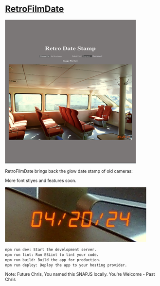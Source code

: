 # [RetroFilmDate](https://www.cjvillarreal.com/RetroFilmDate/)

<img src="site_prev.jpg" alt="prev of site" width="430" height="472">

RetroFilmDate brings back the glow date stamp of old cameras:

More font stlyes and features soon.

![Site Preview](date_stamp.jpg)

```bash
npm run dev: Start the development server.
npm run lint: Run ESLint to lint your code.
npm run build: Build the app for production.
npm run deploy: Deploy the app to your hosting provider.
```

Note: Future Chris, You named this SNAPJS locally. You're Welcome - Past Chris
